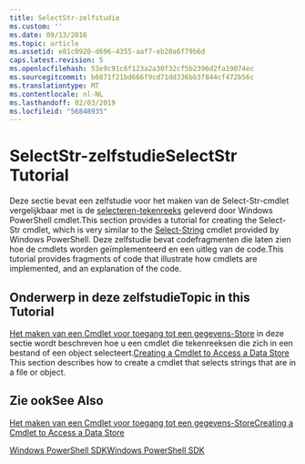```yaml
---
title: SelectStr-zelfstudie
ms.custom: ''
ms.date: 09/13/2016
ms.topic: article
ms.assetid: e81c0920-d696-4355-aaf7-eb20a6f79b6d
caps.latest.revision: 5
ms.openlocfilehash: 53e9c91c6f123a2a30f32cf5b2396d2fa19074ec
ms.sourcegitcommit: b6871f21bd666f9cd71dd336bb3f844cf472b56c
ms.translationtype: MT
ms.contentlocale: nl-NL
ms.lasthandoff: 02/03/2019
ms.locfileid: "56848935"
---
```

# <a name="selectstr-tutorial"></a><span data-ttu-id="6d483-102">SelectStr-zelfstudie</span><span class="sxs-lookup"><span data-stu-id="6d483-102">SelectStr Tutorial</span></span>

<span data-ttu-id="6d483-103">Deze sectie bevat een zelfstudie voor het maken van de Select-Str-cmdlet vergelijkbaar met is de [selecteren-tekenreeks](/powershell/module/microsoft.powershell.utility/select-string) geleverd door Windows PowerShell cmdlet.</span><span class="sxs-lookup"><span data-stu-id="6d483-103">This section provides a tutorial for creating the Select-Str cmdlet, which is very similar to the [Select-String](/powershell/module/microsoft.powershell.utility/select-string) cmdlet provided by Windows PowerShell.</span></span> <span data-ttu-id="6d483-104">Deze zelfstudie bevat codefragmenten die laten zien hoe de cmdlets worden geïmplementeerd en een uitleg van de code.</span><span class="sxs-lookup"><span data-stu-id="6d483-104">This tutorial provides fragments of code that illustrate how cmdlets are implemented, and an explanation of the code.</span></span>

## <a name="topic-in-this-tutorial"></a><span data-ttu-id="6d483-105">Onderwerp in deze zelfstudie</span><span class="sxs-lookup"><span data-stu-id="6d483-105">Topic in this Tutorial</span></span>

<span data-ttu-id="6d483-106">[Het maken van een Cmdlet voor toegang tot een gegevens-Store](./creating-a-cmdlet-to-access-a-data-store.md) in deze sectie wordt beschreven hoe u een cmdlet die tekenreeksen die zich in een bestand of een object selecteert.</span><span class="sxs-lookup"><span data-stu-id="6d483-106">[Creating a Cmdlet to Access a Data Store](./creating-a-cmdlet-to-access-a-data-store.md) This section describes how to create a cmdlet that selects strings that are in a file or object.</span></span>

## <a name="see-also"></a><span data-ttu-id="6d483-107">Zie ook</span><span class="sxs-lookup"><span data-stu-id="6d483-107">See Also</span></span>

[<span data-ttu-id="6d483-108">Het maken van een Cmdlet voor toegang tot een gegevens-Store</span><span class="sxs-lookup"><span data-stu-id="6d483-108">Creating a Cmdlet to Access a Data Store</span></span>](./creating-a-cmdlet-to-access-a-data-store.md)

[<span data-ttu-id="6d483-109">Windows PowerShell SDK</span><span class="sxs-lookup"><span data-stu-id="6d483-109">Windows PowerShell SDK</span></span>](../windows-powershell-reference.md)
